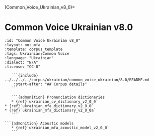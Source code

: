 
(Common_Voice_Ukrainian_v8_0)=
# Common Voice Ukrainian v8.0

``````{corpus} Common Voice Ukrainian v8.0
:id: "Common Voice Ukrainian v8_0"
:layout: not_mfa
:template: corpus_template
:tags: Ukrainian;Common Voice
:language: "Ukrainian"
:dialect: "N/A"
:license: "CC-0"

   ```{include} ../../../../corpus/ukrainian/common_voice_ukrainian/8.0/README.md
    :start-after: "## Corpus details"
   ```

   ```{admonition} Pronunciation dictionaries
   * {ref}`ukrainian_cv_dictionary_v2_0_0`
* {ref}`ukrainian_mfa_dictionary_v2_0_0`
* {ref}`ukrainian_mfa_dictionary_v2_0_0a`
   ```

```{admonition} Acoustic models
   * {ref}`ukrainian_mfa_acoustic_model_v2_0_0`
   ```
``````
